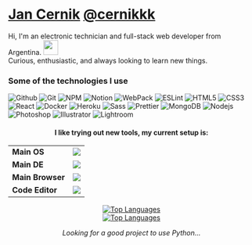 # [Jan Cernik](https://jancernik.com) [@cernikkk](https://jancernik.com)

<p>Hi, I'm an electronic technician and full-stack web developer from Argentina. <a href="https://cultofthepartyparrot.com" ><img width="30" height="30" src="https://cultofthepartyparrot.com/flags/hd/argentinaparrot.gif" /><a/></br> Curious, enthusiastic, and always looking to learn new things. </p>

### Some of the technologies I use
  <p>
    <img alt="Github" src="https://img.shields.io/badge/-Github-181717?style=flat-square&logo=GitHub&logoColor=white"/>
    <img alt="Git" src="https://img.shields.io/badge/-Git-F44D27?style=flat-square&logo=Git&logoColor=white"/>
    <img alt="NPM" src="https://img.shields.io/badge/-NPM-CB3837?style=flat-square&logo=NPM&logoColor=white"/>
    <img alt="Notion" src="https://img.shields.io/badge/-Notion-000000?style=flat-square&logo=Notion&logoColor=white"/>
    <img alt="WebPack" src="https://img.shields.io/badge/-WebPack-1C78C0?style=flat-square&logo=WebPack&logoColor=white"/>
    <img alt="ESLint" src="https://img.shields.io/badge/-ESLint-4B32C3?style=flat-square&logo=ESLint&logoColor=white"/>
    <img alt="HTML5" src="https://img.shields.io/badge/-HTML5-E34F26?style=flat-square&logo=HTML5&logoColor=white"/>
    <img alt="CSS3" src="https://img.shields.io/badge/-CSS3-1572B6?style=flat-square&logo=CSS3&logoColor=white"/>
    <img alt="React" src="https://img.shields.io/badge/-React-45b8d8?style=flat-square&logo=react&logoColor=white" />
    <img alt="Docker" src="https://img.shields.io/badge/-Docker-46a2f1?style=flat-square&logo=docker&logoColor=white" />
    <img alt="Heroku" src="https://img.shields.io/badge/-Heroku-430098?style=flat-square&logo=heroku&logoColor=white" />
    <img alt="Sass" src="https://img.shields.io/badge/-Sass-CC6699?style=flat-square&logo=sass&logoColor=white" />
    <img alt="Prettier" src="https://img.shields.io/badge/-Prettier-F7B93E?style=flat-square&logo=prettier&logoColor=white" />
    <img alt="MongoDB" src="https://img.shields.io/badge/-MongoDB-13aa52?style=flat-square&logo=mongodb&logoColor=white" />
    <img alt="Nodejs" src="https://img.shields.io/badge/-Nodejs-43853d?style=flat-square&logo=Node.js&logoColor=white" />
    <img alt="Photoshop" src="https://img.shields.io/badge/Photoshop-%2331A8FF.svg?style=flat-square&logo=adobe%20photoshop&logoColor=white" />
    <img alt="Illustrator" src="https://img.shields.io/badge/Illustrator-%23FF9A00.svg?style=flat-square&logo=adobe%20illustrator&logoColor=white" />
    <img alt="Lightroom" src="https://img.shields.io/badge/Lightroom-31A8FF.svg?style=flat-square&logo=Adobe%20Lightroom&logoColor=white" />
  </p>

<h4 align="center"> I like trying out new tools, my current setup is: </h4>

<table align="center">
  <tr>  
    <td><b>Main OS<b/></td>
    <td><img src="https://img.shields.io/badge/Fedora-283F6E?style=for-the-badge&logo=fedora&logoColor=white"/></td>
  </tr>
  <tr>  
    <td><b>Main DE<b/></td>
    <td><img src="https://img.shields.io/badge/Gnome%2042-000.svg?style=for-the-badge&logo=gnome&logoColor=white"/></td>
  </tr>
  <tr>
    <td><b>Main Browser<b/></td>
    <td><img src="https://img.shields.io/badge/Vivaldi-E83737?style=for-the-badge&logo=Vivaldi&logoColor=white"/></td>
  </tr>
    <tr>
    <td><b>Code Editor<b/></td>
    <td><img src="https://img.shields.io/badge/VS%20Code-1C82C7.svg?style=for-the-badge&logo=visual-studio-code&logoColor=white"/></td>
  </tr>
</table>

<!-- Light Mode -->
<div align="center"> 
  <a href="https://github.com/anuraghazra/github-readme-stats#gh-light-mode-only">
    <img src="https://github-readme-stats.vercel.app/api/top-langs/?    username=jancernik&layout=compact&bg_color=fff&&title_color=000&text_color=000&hide_border=0&langs_count=6#gh-light-mode-only" alt="Top Languages" />
  </a>
</div>

<!-- Dark Mode -->
<div align="center"> 
  <a href="https://github.com/anuraghazra/github-readme-stats#gh-dark-mode-only">
    <img src="https://github-readme-stats.vercel.app/api/top-langs/?username=jancernik&layout=compact&bg_color=000&&title_color=fff&text_color=fff&hide_border=1&langs_count=6#gh-dark-mode-only" alt="Top Languages" />
  </a>
</div>

<p align="center">
  <i>Looking for a good project to use Python...</i>
</p>
